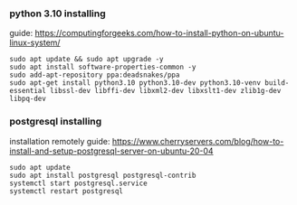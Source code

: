 ### python 3.10 installing
guide: https://computingforgeeks.com/how-to-install-python-on-ubuntu-linux-system/
```shell
sudo apt update && sudo apt upgrade -y
sudo apt install software-properties-common -y
sudo add-apt-repository ppa:deadsnakes/ppa
sudo apt-get install python3.10 python3.10-dev python3.10-venv build-essential libssl-dev libffi-dev libxml2-dev libxslt1-dev zlib1g-dev libpq-dev
```

### postgresql installing
installation remotely guide: https://www.cherryservers.com/blog/how-to-install-and-setup-postgresql-server-on-ubuntu-20-04
```shell
sudo apt update
sudo apt install postgresql postgresql-contrib
systemctl start postgresql.service
systemctl restart postgresql
```